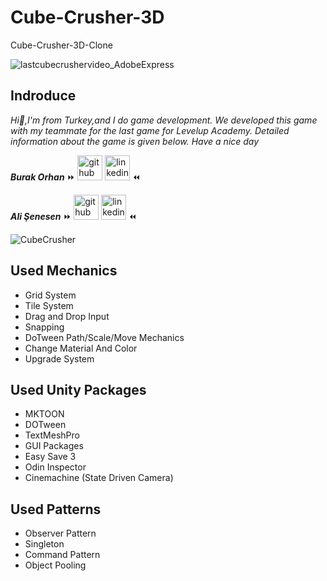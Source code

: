 # Cube-Crusher-3D
Cube-Crusher-3D-Clone

![lastcubecrushervideo_AdobeExpress](https://user-images.githubusercontent.com/60696929/198413423-ea507e42-c1a7-4264-b47b-df7ece84a76a.gif)


## Indroduce
*Hi:punch:,I'm from Turkey,and I do game development.*
*We developed this game with my teammate for the last game for Levelup Academy. Detailed information about the game is given below. Have a nice day*

***Burak Orhan*** :fast_forward: [<img src='https://cdn.jsdelivr.net/npm/simple-icons@3.0.1/icons/github.svg' alt='github' height='40' color='#6e5494'>](https://github.com/Burak-san)  [<img src='https://cdn.jsdelivr.net/npm/simple-icons@3.0.1/icons/linkedin.svg' alt='linkedin' height='40'>](https://www.linkedin.com/in/burak-orhan-aohg2022//) :rewind:

***Ali Şenesen*** :fast_forward: [<img src='https://cdn.jsdelivr.net/npm/simple-icons@3.0.1/icons/github.svg' alt='github' height='40' color='#bd2c00'>](https://github.com/AliSenesen)  [<img src='https://cdn.jsdelivr.net/npm/simple-icons@3.0.1/icons/linkedin.svg' alt='linkedin' height='40'>](https://www.linkedin.com/in/ali-%C5%9Fenesen-407491228/) :rewind:


![CubeCrusher](https://user-images.githubusercontent.com/60696929/198413813-e845d304-037d-4882-8fd9-76bf172aa884.png)


## Used Mechanics 
- Grid System
- Tile System
- Drag and Drop Input
- Snapping
- DoTween Path/Scale/Move Mechanics
- Change Material And Color
- Upgrade System

## Used Unity Packages
- MKTOON
- DOTween
- TextMeshPro
- GUI Packages
- Easy Save 3
- Odin Inspector
- Cinemachine (State Driven Camera)

## Used Patterns
- Observer Pattern
- Singleton
- Command Pattern
- Object Pooling
